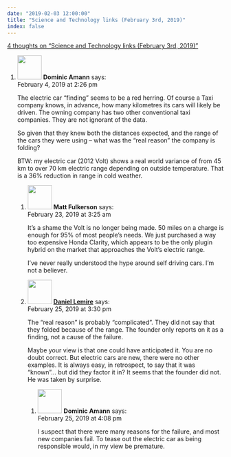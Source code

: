 ```yaml
---
date: "2019-02-03 12:00:00"
title: "Science and Technology links (February 3rd, 2019)"
index: false
---
```


[4 thoughts on &ldquo;Science and Technology links (February 3rd, 2019)&rdquo;](/lemire/blog/2019/02-03-science-and-technology-links-february-3rd-2019)

<ol class="comment-list">
<li id="comment-386523" class="comment even thread-even depth-1 parent">
<div class="comment-author vcard">
<img alt src="https://secure.gravatar.com/avatar/1b5f40ec7c1e07935001188ea498d188?s=56&#038;d=mm&#038;r=g" srcset="https://secure.gravatar.com/avatar/1b5f40ec7c1e07935001188ea498d188?s=112&#038;d=mm&#038;r=g 2x" class="avatar avatar-56 photo" height="56" width="56" decoding="async" /> <b class="fn">Dominic Amann</b> <span class="says">says:</span> </div>
<div class="comment-metadata"><time datetime="2019-02-04T14:26:50+00:00">February 4, 2019 at 2:26 pm</time></a> </div>
<div class="comment-content">
<p>The electric car &ldquo;finding&rdquo; seems to be a red herring. Of course a Taxi company knows, in advance, how many kilometres its cars will likely be driven. The owning company has two other conventional taxi companies. They are not ignorant of the data.</p>
<p>So given that they knew both the distances expected, and the range of the cars they were using &#8211; what was the &ldquo;real reason&rdquo; the company is folding?</p>
<p>BTW: my electric car (2012 Volt) shows a real world variance of from 45 km to over 70 km electric range depending on outside temperature. That is a 36% reduction in range in cold weather.</p>
</div>
<ol class="children">
<li id="comment-390788" class="comment odd alt depth-2">
<div class="comment-author vcard">
<img alt src="https://secure.gravatar.com/avatar/f6574d4fdf11b1e8574924e8f8307901?s=56&#038;d=mm&#038;r=g" srcset="https://secure.gravatar.com/avatar/f6574d4fdf11b1e8574924e8f8307901?s=112&#038;d=mm&#038;r=g 2x" class="avatar avatar-56 photo" height="56" width="56" decoding="async" /> <b class="fn">Matt Fulkerson</b> <span class="says">says:</span> </div>
<div class="comment-metadata"><time datetime="2019-02-23T03:25:51+00:00">February 23, 2019 at 3:25 am</time></a> </div>
<div class="comment-content">
<p>It&rsquo;s a shame the Volt is no longer being made. 50 miles on a charge is enough for 95% of most people&rsquo;s needs. We just purchased a way too expensive Honda Clarity, which appears to be the only plugin hybrid on the market that approaches the Volt&rsquo;s electric range.</p>
<p>I&rsquo;ve never really understood the hype around self driving cars. I&rsquo;m not a believer.</p>
</div>
</li>
<li id="comment-391466" class="comment byuser comment-author-lemire bypostauthor even depth-2 parent">
<div class="comment-author vcard">
<img alt src="https://secure.gravatar.com/avatar/2ca999bef9535950f5b84281a4dab006?s=56&#038;d=mm&#038;r=g" srcset="https://secure.gravatar.com/avatar/2ca999bef9535950f5b84281a4dab006?s=112&#038;d=mm&#038;r=g 2x" class="avatar avatar-56 photo" height="56" width="56" loading="lazy" decoding="async" /> <b class="fn"><a href="https://lemire.me/en/" class="url" rel="ugc">Daniel Lemire</a></b> <span class="says">says:</span> </div>
<div class="comment-metadata"><time datetime="2019-02-25T15:30:08+00:00">February 25, 2019 at 3:30 pm</time></a> </div>
<div class="comment-content">
<p>The &ldquo;real reason&rdquo; is probably &ldquo;complicated&rdquo;. They did not say that they folded because of the range. The founder only reports on it as a finding, not a cause of the failure.</p>
<p>Maybe your view is that one could have anticipated it. You are no doubt correct. But electric cars are new, there were no other examples. It is always easy, in retrospect, to say that it was &ldquo;known&rdquo;&#8230; but did they factor it in? It seems that the founder did not. He was taken by surprise.</p>
</div>
<ol class="children">
<li id="comment-391482" class="comment odd alt depth-3">
<div class="comment-author vcard">
<img alt src="https://secure.gravatar.com/avatar/1b5f40ec7c1e07935001188ea498d188?s=56&#038;d=mm&#038;r=g" srcset="https://secure.gravatar.com/avatar/1b5f40ec7c1e07935001188ea498d188?s=112&#038;d=mm&#038;r=g 2x" class="avatar avatar-56 photo" height="56" width="56" loading="lazy" decoding="async" /> <b class="fn">Dominic Amann</b> <span class="says">says:</span> </div>
<div class="comment-metadata"><time datetime="2019-02-25T16:08:44+00:00">February 25, 2019 at 4:08 pm</time></a> </div>
<div class="comment-content">
<p>I suspect that there were many reasons for the failure, and most new companies fail. To tease out the electric car as being responsible would, in my view be premature.</p>
</div>
</li>
</ol>
</li>
</ol>
</li>
</ol>
